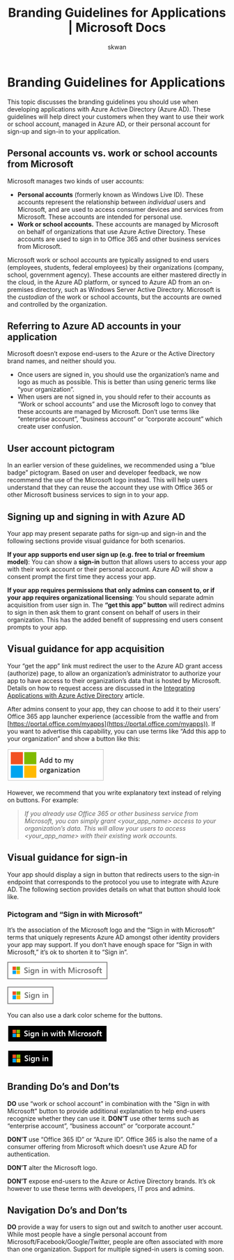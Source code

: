 ﻿---
title: Branding Guidelines for Applications | Microsoft Docs
description: A comprehensive guide to developer-oriented resources for Azure Active Directory
services: active-directory
documentationcenter: dev-center-name
author: skwan
manager: mbaldwin
editor: ''

ms.assetid: 72f4e464-1352-4a49-a18f-c37f58e7d5c4
ms.service: active-directory
ms.devlang: na
ms.topic: article
ms.tgt_pltfrm: na
ms.workload: identity
ms.date: 04/27/2017
ms.author: skwan
ms.custom: aaddev; iamfeature=Branding

ms.reviewer: jeffsta
---
# Branding Guidelines for Applications
This topic discusses the branding guidelines you should use when developing applications with Azure Active Directory (Azure AD). These guidelines will help direct your customers when they want to use their work or school account, managed in Azure AD, or their personal account for sign-up and sign-in to your application.

## Personal accounts vs. work or school accounts from Microsoft
Microsoft manages two kinds of user accounts:

* **Personal accounts** (formerly known as Windows Live ID). These accounts represent the relationship between *individual* users and Microsoft, and are used to access consumer devices and services from Microsoft. These accounts are intended for personal use.
* **Work or school accounts.** These accounts are managed by Microsoft on behalf of organizations that use Azure Active Directory. These accounts are used to sign in to Office 365 and other business services from Microsoft.

Microsoft work or school accounts are typically assigned to end users (employees, students, federal employees) by their organizations (company, school, government agency). These accounts are either mastered directly in the cloud, in the Azure AD platform, or synced to Azure AD from an on-premises directory, such as Windows Server Active Directory. Microsoft is the *custodian* of the work or school accounts, but the accounts are owned and controlled by the organization.

## Referring to Azure AD accounts in your application
Microsoft doesn’t expose end-users to the Azure or the Active Directory brand names, and neither should you.

* Once users are signed in, you should use the organization’s name and logo as much as possible. This is better than using generic terms like “your organization”.
* When users are not signed in, you should refer to their accounts as “Work or school accounts” and use the Microsoft logo to convey that these accounts are managed by Microsoft. Don’t use terms like “enterprise account”, “business account” or “corporate account” which create user confusion.

## User account pictogram
In an earlier version of these guidelines, we recommended using a “blue badge” pictogram. Based on user and developer feedback, we now recommend the use of the Microsoft logo instead. This will help users understand that they can reuse the account they use with Office 365 or other Microsoft business services to sign in to your app.

## Signing up and signing in with Azure AD
Your app may present separate paths for sign-up and sign-in and the following sections provide visual guidance for both scenarios.

**If your app supports end user sign up (e.g. free to trial or freemium model)**: You can show a **sign-in** button that allows users to access your app with their work account or their personal account. Azure AD will show a consent prompt the first time they access your app.

**If your app requires permissions that only admins can consent to, or if your app requires organizational licensing**: You should separate admin acquisition from user sign in. The **“get this app” button** will redirect admins to sign in then ask them to grant consent on behalf of users in their organization. This has the added benefit of suppressing end users consent prompts to your app.

## Visual guidance for app acquisition
Your “get the app” link must redirect the user to the Azure AD grant access (authorize) page, to allow an organization’s administrator to authorize your app to have access to their organization’s data that is hosted by Microsoft. Details on how to request access are discussed in the [Integrating Applications with Azure Active Directory](active-directory-integrating-applications.md) article.

After admins consent to your app, they can choose to add it to their users’ Office 365 app launcher experience (accessible from the waffle and from [https://portal.office.com/myapps](https://portal.office.com/myapps)). If you want to advertise this capability, you can use terms like “Add this app to your organization” and show a button like this:

![Application Types and scenarios](./media/active-directory-branding-guidelines/add-to-my-org.png)

However, we recommend that you write explanatory text instead of relying on buttons. For example:

> *If you already use Office 365 or other business service from Microsoft, you can simply grant <your_app_name> access to your organization’s data. This will allow your users to access <your_app_name> with their existing work accounts.*
> 
> 

## Visual guidance for sign-in
Your app should display a sign in button that redirects users to the sign-in endpoint that corresponds to the protocol you use to integrate with Azure AD. The following section provides details on what that button should look like.

### Pictogram and “Sign in with Microsoft”
It’s the association of the Microsoft logo and the “Sign in with Microsoft” terms that uniquely represents Azure AD amongst other identity providers your app may support. If you don’t have enough space for “Sign in with Microsoft,” it’s ok to shorten it to “Sign in”.

![Application Types and scenarios](./media/active-directory-branding-guidelines/sign-in-with-microsoft-light.png)

![Application Types and scenarios](./media/active-directory-branding-guidelines/sign-in-light.png)

You can also use a dark color scheme for the buttons.

![Application Types and scenarios](./media/active-directory-branding-guidelines/sign-in-with-microsoft-dark.png)

![Application Types and scenarios](./media/active-directory-branding-guidelines/sign-in-dark.png)

## Branding Do’s and Don’ts
**DO** use “work or school account” in combination with the "Sign in with Microsoft" button to provide additional explanation to help end-users recognize whether they can use it. **DON’T** use other terms such as “enterprise account”, “business account” or “corporate account.”

**DON’T** use “Office 365 ID” or “Azure ID”. Office 365 is also the name of a consumer offering from Microsoft which doesn’t use Azure AD for authentication.

**DON’T** alter the Microsoft logo.

**DON’T** expose end-users to the Azure or Active Directory brands. It’s ok however to use these terms with developers, IT pros and admins.

## Navigation Do’s and Don’ts
**DO** provide a way for users to sign out and switch to another user account. While most people have a single personal account from Microsoft/Facebook/Google/Twitter, people are often associated with more than one organization. Support for multiple signed-in users is coming soon.

